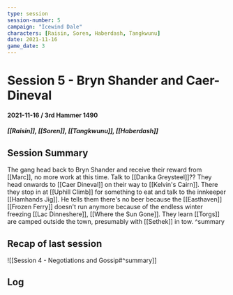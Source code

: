 ```yaml
---
type: session
session-number: 5
campaign: "Icewind Dale"
characters: [Raisin, Soren, Haberdash, Tangkwunu]
date: 2021-11-16
game_date: 3
---
```


# Session 5 - Bryn Shander and Caer-Dineval
#### 2021-11-16 /  3rd Hammer 1490
##### [[Raisin]], [[Soren]], [[Tangkwunu]], [[Haberdash]]

## Session Summary
The gang head back to Bryn Shander and receive their reward from [[Marc]], no more work at this time. Talk to [[Danika Greysteel]]??
They head onwards to [[Caer Dineval]] on their way to [[Kelvin's Cairn]]. There they stop in at [[Uphill Climb]] for something to eat and talk to the innkeeper [[Hamhands Jig]]. He tells them there's no beer because the [[Easthaven]] [[Frozen Ferry]] doesn't run anymore because of the endless winter freezing [[Lac Dinneshere]], [[Where the Sun Gone]]. 
They learn [[Torgs]] are camped outside the town, presumably with [[Sethek]] in tow.
^summary

## Recap of last session
![[Session 4 - Negotiations and Gossip#^summary]]

## Log

